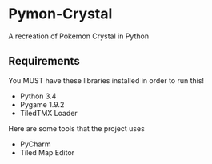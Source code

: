 # Pymon-Crystal
A recreation of Pokemon Crystal in Python

## Requirements
You MUST have these libraries installed in order to run this!
* Python 3.4
* Pygame 1.9.2
* TiledTMX Loader

Here are some tools that the project uses
* PyCharm
* Tiled Map Editor
